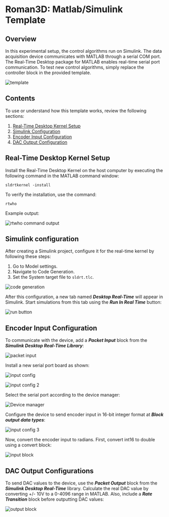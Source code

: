 # Roman3D: Matlab/Simulink Template 

## Overview

In this experimental setup, the control algorithms run on Simulink. The data acquisition device communicates with MATLAB through a serial COM port. The Real-Time Desktop package for MATLAB enables real-time serial port communication. To test new control algorithms, simply replace the controller block in the provided template.

![template](/figs/template.png)

## Contents
To use or understand how this template works, review the following sections:

1. [Real-Time Desktop Kernel Setup](#real-time-desktop-kernel-setup)
2. [Simulink Configuration](#simulink-configuration) 
3. [Encoder Input Configuration](#encoder-input-configuration) 
4. [DAC Output Configuration](#dac-output-configurations)

## Real-Time Desktop Kernel Setup

Install the Real-Time Desktop Kernel on the host computer by executing the following command in the MATLAB command window:
 ```
 sldrtkernel -install
 ```
To verify the installation, use the command:
```
rtwho
```
Example output:

![rtwho command output](../figs/rtwho.png)

## Simulink configuration
After creating a Simulink project, configure it for the real-time kernel by following these steps:

1. Go to Model settings.
2. Navigate to Code Generation.
3. Set the System target file to `sldrt.tlc`.

![code generation](../figs/code_gen.png)

After this configuration, a new tab named ***Desktop Real-Time*** will appear in Simulink. Start simulations from this tab using the ***Run In Real Time*** button:

![run button](../figs/run_real.png)

## Encoder Input Configuration

To communicate with the device, add a ***Packet Input*** block from the ***Simulink Desktop Real-Time Library***:

![packet input](../figs/pac_in.png)

Install a new serial port board as shown:

![input config](../figs/in_config.png) 

![input config 2](../figs/in_config2.png) 

Select the serial port according to the device manager:

![Device manager](../figs/dev_man.png) 

Configure the device to send encoder input in 16-bit integer format at ***Block output data types***:

![input config 3](../figs/in_config3.png) 

Now, convert the encoder input to radians. First, convert int16 to double using a convert block:

![input block](../figs/input.png) 

## DAC Output Configurations

To send DAC values to the device, use the ***Packet Output*** block from the ***Simulink Desktop Real-Time*** library. Calculate the real DAC value by converting +/- 10V to a 0-4096 range in MATLAB. Also, include a ***Rate Transition*** block before outputting DAC values:

![output block](../figs/out_block.png) 